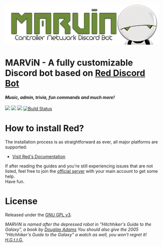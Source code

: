 
![intro](imgs/MARViN_HEADER.png)

# MARViN - A fully customizable Discord bot based on [Red Discord Bot](https://github.com/Twentysix26/Red-DiscordBot)
#### *Music, admin, trivia, fun commands and much more!*
[<img src="https://img.shields.io/badge/Support-me!-orange.svg">](https://www.patreon.com/Twentysix26)  [<img src="https://img.shields.io/badge/discord-py-blue.svg">](https://github.com/Rapptz/discord.py) [<img src="https://discordapp.com/api/guilds/133049272517001216/widget.png?style=shield">](https://discord.gg/0k4npTwMvTpv9wrh) [![Build Status](https://travis-ci.org/Twentysix26/Red-DiscordBot.svg?branch=develop)](https://travis-ci.org/Twentysix26/Red-DiscordBot)

# How to install Red?
The installation process is as straightforward as ever, all major platforms are supported: 
* [Visit Red's Documentation](https://twentysix26.github.io/Red-Docs/)

If after reading the guides and you're still experiencing issues that are not listed, feel free to join the [official server](https://discord.gg/0k4npTwMvTpv9wrh) with your main account to get some help.  
Have fun.

# License

Released under the [GNU GPL v3](LICENSE).

*MARViN is named after the depressed robot in "Hitchhiker's Guide to the Galaxy", a book by [Douglas Adams](http://www.goodreads.com/book/show/11.The_Hitchhiker_s_Guide_to_the_Galaxy)*
*You should also give the 2005 "Hitchhiker's Guide to the Galaxy" a watch as well, you won't regret it! [H.G.t.t.G.](http://www.imdb.com/title/tt0371724/)*